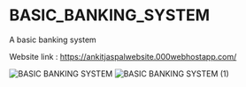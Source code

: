 # BASIC_BANKING_SYSTEM
A basic banking system

Website link : https://ankitjaspalwebsite.000webhostapp.com/

![BASIC BANKING SYSTEM](https://user-images.githubusercontent.com/59553356/123635151-f4b1e700-d838-11eb-9a0f-bc3fcdd2063e.jpg)
![BASIC BANKING SYSTEM (1)](https://user-images.githubusercontent.com/59553356/123635147-f380ba00-d838-11eb-9aae-e360faadcf00.jpg)


